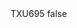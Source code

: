 <?xml version="1.0" encoding="UTF-8"?>
<CustomMetadata xmlns="http://soap.sforce.com/2006/04/metadata">
    <label>TXU695</label>
    <protected>false</protected>
</CustomMetadata>
